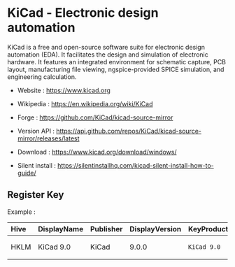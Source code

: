 # KiCad - Electronic design automation

KiCad is a free and open-source software suite for electronic design automation (EDA).
It facilitates the design and simulation of electronic hardware.
It features an integrated environment for schematic capture, PCB layout, manufacturing file viewing, ngspice-provided SPICE simulation, and engineering calculation.

* Website : https://www.kicad.org
* Wikipedia : https://en.wikipedia.org/wiki/KiCad
* Forge : https://github.com/KiCad/kicad-source-mirror
* Version API : https://api.github.com/repos/KiCad/kicad-source-mirror/releases/latest

* Download : https://www.kicad.org/download/windows/
* Silent install : https://silentinstallhq.com/kicad-silent-install-how-to-guide/


## Register Key

Example :

 | Hive | DisplayName | Publisher | DisplayVersion | KeyProduct | UninstallExe |
 |:---- |:----------- |:--------- |:-------------- |:---------- |:------------ |
 | HKLM | KiCad 9.0 | KiCad | 9.0.0 | `KiCad 9.0` | `"C:\Program Files\KiCad\9.0\uninstall.exe" /allusers` |
